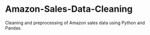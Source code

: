 # Amazon-Sales-Data-Cleaning
 Cleaning and preprocessing of Amazon sales data using Python and Pandas.
